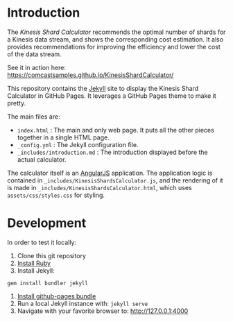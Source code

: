 # Introduction

The *Kinesis Shard Calculator* recommends the optimal number of shards for a Kinesis data stream, and shows the corresponding cost estimation. It also provides recommendations for improving the efficiency and lower the cost of the data stream.

See it in action here: https://comcastsamples.github.io/KinesisShardCalculator/

This repository contains the [Jekyll](https://jekyllrb.com/) site to display the Kinesis Shard Calculator in GitHub Pages. It leverages a GitHub Pages theme to make it pretty.

The main files are:
- `index.html` : The main and only web page. It puts all the other pieces together in a single HTML page.
- `_config.yml` : The Jekyll configuration file.
- `_includes/introduction.md` : The introduction displayed before the actual calculator.

The calculator itself is an [AngularJS](https://angularjs.org/) application. The application logic is contained in `_includes/KinesisShardsCalculator.js`, and the rendering of it is made in `_includes/KinesisShardsCalculator.html`, which uses `assets/css/styles.css` for styling.


# Development

In order to test it locally:

1. Clone this git repository
1. [Install Ruby](https://www.ruby-lang.org/en/documentation/installation/)
1. Install Jekyll:
```
gem install bundler jekyll
```
1. [Install github-pages bundle](https://help.github.com/articles/setting-up-your-github-pages-site-locally-with-jekyll/#step-2-install-jekyll-using-bundler)
1. Run a local Jekyll instance with: `jekyll serve`
1. Navigate with your favorite browser to: http://127.0.0.1:4000
